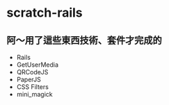 # scratch-rails

## 阿～用了這些東西技術、套件才完成的
- Rails
- GetUserMedia
- QRCodeJS
- PaperJS
- CSS Filters
-	mini_magick


